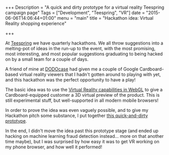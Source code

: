 +++
Description = "A quick and dirty prototype for a virtual reality Teespring campaign page"
Tags = ["Development", "Teespring", "VR"]
date = "2015-06-06T14:06:44+01:00"
menu = "main"
title = "Hackathon idea: Virtual Reality shopping experience"

+++

At [Teespring](https://teespring.com/) we have quarterly hackathons. We all throw suggestions into a melting-pot of ideas in the run-up to the event, with the most promising, most interesting, and most popular suggestions graduating to being hacked on by a small team for a couple of days.

A friend of mine at [DODOcase](http://www.dodocase.com/collections/virtual-reality) had given me a couple of Google Cardboard-based virtual reality viewers that I hadn't gotten around to playing with yet, and this hackathon was the perfect opportunity to have a play!

The basic idea was to use the [Virtual Reality capabilities in WebGL](https://vr.chromeexperiments.com/) to give a Cardboard-equipped customer a 3D virtual preview of the product. This is still experimental stuff, but well-supported in all modern mobile browsers!

In order to prove the idea was even vaguely possible, and to give my Hackathon pitch some substance, I put together [this quick-and-dirty prototype](/vr-campaign.html).

In the end, I didn't move the idea past this prototype stage (and ended up hacking on machine learning fraud detection instead… more on that another time maybe), but I was surprised by how easy it was to get VR working on my phone browser, and how well it performed!
